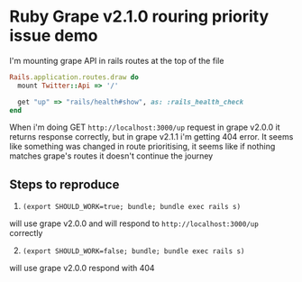 # Ruby Grape v2.1.0 rouring priority issue demo

I'm mounting grape API in rails routes at the top of the file

```ruby
Rails.application.routes.draw do
  mount Twitter::Api => '/'

  get "up" => "rails/health#show", as: :rails_health_check
end
```

When i'm doing GET `http://localhost:3000/up` request in grape v2.0.0 it returns response correctly, but in grape v2.1.1 i'm getting 404 error. It seems like something was changed in route prioritising, it seems like if nothing matches grape's routes it doesn't continue the journey

## Steps to reproduce

1. `(export SHOULD_WORK=true; bundle; bundle exec rails s)`

will use grape v2.0.0 and will respond to `http://localhost:3000/up` correctly

2. `(export SHOULD_WORK=false; bundle; bundle exec rails s)`

will use grape v2.0.0 respond with 404
